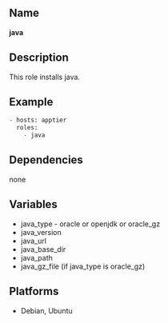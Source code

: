 Name
----
**java**

Description
-----------
This role installs java.

Example
--------
```python
- hosts: apptier
  roles:
    - java
```

Dependencies
------------
none

Variables
---------
- java_type - oracle or openjdk or oracle_gz
- java_version
- java_url
- java_base_dir
- java_path
- java_gz_file (if java_type is oracle_gz)

Platforms
---------
- Debian, Ubuntu
